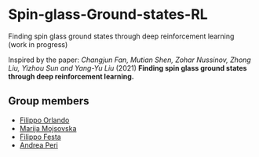 # Spin-glass-Ground-states-RL
Finding spin glass ground states through deep reinforcement learning
\
(work in progress)

Inspired by the paper:
*Changjun Fan, Mutian Shen, Zohar Nussinov, Zhong Liu, Yizhou Sun and Yang-Yu Liu* (2021) **Finding spin glass ground states through deep reinforcement learning.** 

## Group members
- [Filippo Orlando](https://github.com/Filorland)
- [Marija Mojsovska](https://github.com/MarijaMojsovska)
- [Filippo Festa](https://github.com/Filippo-Festa)
- [Andrea Peri](https://github.com/periandrea)

